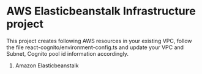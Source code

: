 # AWS Elasticbeanstalk Infrastructure project


This project creates following AWS resources in your existing VPC,  follow the file react-cognito/environment-config.ts and update your VPC and Subnet, Cognito pool id information accordingly.


1.	Amazon Elasticbeanstalk
